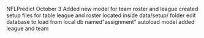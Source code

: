 
NFLPredict
October 3
Added new model for team roster and league
created setup files for table league and roster located inside data/setup/ folder
edit database to load from local db named"assignment"
autoload model added league and team 

